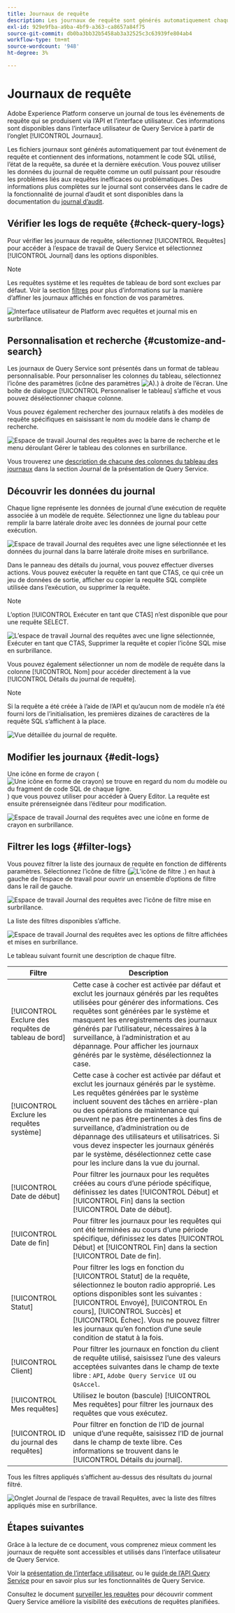 ```yaml
---
title: Journaux de requête
description: Les journaux de requête sont générés automatiquement chaque fois qu’une requête est exécutée et sont disponibles via l’interface utilisateur pour faciliter la résolution des problèmes. Ce document explique comment utiliser et parcourir la section Journaux de Query Service de l’interface utilisateur.
exl-id: 929e9fba-a9ba-4bf9-a363-ca8657a84f75
source-git-commit: db0ba3bb32b5458ab3a32525c3c63939fe804ab4
workflow-type: tm+mt
source-wordcount: '948'
ht-degree: 3%

---
```


# Journaux de requête

Adobe Experience Platform conserve un journal de tous les événements de requête qui se produisent via l’API et l’interface utilisateur. Ces informations sont disponibles dans l’interface utilisateur de Query Service à partir de l’onglet [!UICONTROL Journaux].

Les fichiers journaux sont générés automatiquement par tout événement de requête et contiennent des informations, notamment le code SQL utilisé, l’état de la requête, sa durée et la dernière exécution. Vous pouvez utiliser les données du journal de requête comme un outil puissant pour résoudre les problèmes liés aux requêtes inefficaces ou problématiques. Des informations plus complètes sur le journal sont conservées dans le cadre de la fonctionnalité de journal d’audit et sont disponibles dans la documentation du [ journal d’audit](../../landing/governance-privacy-security/audit-logs/overview.md).

## Vérifier les logs de requête {#check-query-logs}

Pour vérifier les journaux de requête, sélectionnez [!UICONTROL Requêtes] pour accéder à l’espace de travail de Query Service et sélectionnez [!UICONTROL Journal] dans les options disponibles.

>[!NOTE]
>
>Les requêtes système et les requêtes de tableau de bord sont exclues par défaut. Voir la section [filtres](#filter-logs) pour plus d’informations sur la manière d’affiner les journaux affichés en fonction de vos paramètres.

![Interface utilisateur de Platform avec requêtes et journal mis en surbrillance.](../images/ui/query-log/logs.png)

## Personnalisation et recherche {#customize-and-search}

Les journaux de Query Service sont présentés dans un format de tableau personnalisable. Pour personnaliser les colonnes du tableau, sélectionnez l’icône des paramètres (icône des paramètres ![A).](/help/images/icons/column-settings.png)) à droite de l’écran. Une boîte de dialogue [!UICONTROL Personnaliser le tableau] s’affiche et vous pouvez désélectionner chaque colonne.

Vous pouvez également rechercher des journaux relatifs à des modèles de requête spécifiques en saisissant le nom du modèle dans le champ de recherche.

![Espace de travail Journal des requêtes avec la barre de recherche et le menu déroulant Gérer le tableau des colonnes en surbrillance.](../images/ui/query-log/customize-logs.png)

Vous trouverez une [description de chacune des colonnes du tableau des journaux](./overview.md#log) dans la section Journal de la présentation de Query Service.

## Découvrir les données du journal

Chaque ligne représente les données de journal d’une exécution de requête associée à un modèle de requête. Sélectionnez une ligne du tableau pour remplir la barre latérale droite avec les données de journal pour cette exécution.

![Espace de travail Journal des requêtes avec une ligne sélectionnée et les données du journal dans la barre latérale droite mises en surbrillance.](../images/ui/query-log/log-details.png)

Dans le panneau des détails du journal, vous pouvez effectuer diverses actions. Vous pouvez exécuter la requête en tant que CTAS, ce qui crée un jeu de données de sortie, afficher ou copier la requête SQL complète utilisée dans l’exécution, ou supprimer la requête.

>[!NOTE]
>
>L’option [!UICONTROL Exécuter en tant que CTAS] n’est disponible que pour une requête SELECT.

![L’espace de travail Journal des requêtes avec une ligne sélectionnée, Exécuter en tant que CTAS, Supprimer la requête et copier l’icône SQL mise en surbrillance.](../images/ui/query-log/edit-output-dataset.png)

Vous pouvez également sélectionner un nom de modèle de requête dans la colonne [!UICONTROL Nom] pour accéder directement à la vue [!UICONTROL Détails du journal de requête].

>[!NOTE]
>
>Si la requête a été créée à l’aide de l’API et qu’aucun nom de modèle n’a été fourni lors de l’initialisation, les premières dizaines de caractères de la requête SQL s’affichent à la place.

![Vue détaillée du journal de requête.](../images/ui/query-log/query-log-details.png)

## Modifier les journaux {#edit-logs}

Une icône en forme de crayon (![Une icône en forme de crayon) se trouve en regard du nom du modèle ou du fragment de code SQL de chaque ligne.](/help/images/icons/edit.png)) que vous pouvez utiliser pour accéder à Query Editor. La requête est ensuite prérenseignée dans l’éditeur pour modification.

![Espace de travail Journal des requêtes avec une icône en forme de crayon en surbrillance.](../images/ui/query-log/edit-query.png)

## Filtrer les logs {#filter-logs}

Vous pouvez filtrer la liste des journaux de requête en fonction de différents paramètres. Sélectionnez l’icône de filtre (![ L’icône de filtre .](/help/images/icons/filter.png)) en haut à gauche de l’espace de travail pour ouvrir un ensemble d’options de filtre dans le rail de gauche.

![Espace de travail Journal des requêtes avec l’icône de filtre mise en surbrillance.](../images/ui/query-log/log-filter.png)

La liste des filtres disponibles s’affiche.

![Espace de travail Journal des requêtes avec les options de filtre affichées et mises en surbrillance.](../images/ui/query-log/log-filter-settings.png)

Le tableau suivant fournit une description de chaque filtre.

| Filtre | Description |
| ------ | ----------- |
| [!UICONTROL Exclure des requêtes de tableau de bord] | Cette case à cocher est activée par défaut et exclut les journaux générés par les requêtes utilisées pour générer des informations. Ces requêtes sont générées par le système et masquent les enregistrements des journaux générés par l’utilisateur, nécessaires à la surveillance, à l’administration et au dépannage. Pour afficher les journaux générés par le système, désélectionnez la case. |
| [!UICONTROL Exclure les requêtes système] | Cette case à cocher est activée par défaut et exclut les journaux générés par le système. Les requêtes générées par le système incluent souvent des tâches en arrière-plan ou des opérations de maintenance qui peuvent ne pas être pertinentes à des fins de surveillance, d’administration ou de dépannage des utilisateurs et utilisatrices. Si vous devez inspecter les journaux générés par le système, désélectionnez cette case pour les inclure dans la vue du journal. |
| [!UICONTROL Date de début] | Pour filtrer les journaux pour les requêtes créées au cours d’une période spécifique, définissez les dates [!UICONTROL Début] et [!UICONTROL Fin] dans la section [!UICONTROL Date de début]. |
| [!UICONTROL Date de fin] | Pour filtrer les journaux pour les requêtes qui ont été terminées au cours d’une période spécifique, définissez les dates [!UICONTROL Début] et [!UICONTROL Fin] dans la section [!UICONTROL Date de fin]. |
| [!UICONTROL Statut] | Pour filtrer les logs en fonction du [!UICONTROL Statut] de la requête, sélectionnez le bouton radio approprié. Les options disponibles sont les suivantes : [!UICONTROL Envoyé], [!UICONTROL En cours], [!UICONTROL Succès] et [!UICONTROL Échec]. Vous ne pouvez filtrer les journaux qu’en fonction d’une seule condition de statut à la fois. |
| [!UICONTROL Client] | Pour filtrer les journaux en fonction du client de requête utilisé, saisissez l’une des valeurs acceptées suivantes dans le champ de texte libre : `API`, `Adobe Query Service UI` ou `QsAccel`. |
| [!UICONTROL Mes requêtes] | Utilisez le bouton (bascule) [!UICONTROL Mes requêtes] pour filtrer les journaux des requêtes que vous exécutez. |
| [!UICONTROL ID du journal des requêtes] | Pour filtrer en fonction de l’ID de journal unique d’une requête, saisissez l’ID de journal dans le champ de texte libre. Ces informations se trouvent dans le [!UICONTROL Détails du journal]. |

Tous les filtres appliqués s’affichent au-dessus des résultats du journal filtré.

![Onglet Journal de l’espace de travail Requêtes, avec la liste des filtres appliqués mise en surbrillance.](../images/ui/query-log/applied-log-filters.png)

## Étapes suivantes

Grâce à la lecture de ce document, vous comprenez mieux comment les journaux de requête sont accessibles et utilisés dans l’interface utilisateur de Query Service.

Voir la [présentation de l’interface utilisateur](./overview.md), ou le [guide de l’API Query Service](../api/getting-started.md) pour en savoir plus sur les fonctionnalités de Query Service.

Consultez le document [surveiller les requêtes](./monitor-queries.md) pour découvrir comment Query Service améliore la visibilité des exécutions de requêtes planifiées.
